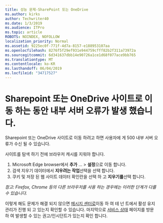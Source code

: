 ```yaml
---
title: 성능 문제-SharePoint 또는 OneDrive
ms.author: kirks
author: Techwriter40
ms.date: 1/3/2019
ms.audience: ITPro
ms.topic: article
ROBOTS: NOINDEX, NOFOLLOW
localization_priority: Normal
ms.assetid: 9225ec0f-771f-4d7a-8157-e188953107aa
ms.openlocfilehash: 8276f5f29ef931e944759cfff82b2f311a73972a
ms.sourcegitcommit: 6d341637dbb14e90726a1ce1d68f077ace9bb765
ms.translationtype: MT
ms.contentlocale: ko-KR
ms.lasthandoff: 06/04/2019
ms.locfileid: "34717527"
---
```

# <a name="internal-server-error-when-navigating-to-sharepoint-or-onedrive-sites"></a>Sharepoint 또는 OneDrive 사이트로 이동 하는 동안 내부 서버 오류가 발생 했습니다.

<p><span style="mso-bidi-font-family: Calibri; mso-bidi-theme-font: minor-latin;">Sharepoint 또는 OneDrive 사이트로 이동 하려고 하면 사용자에 게 500 내부 서버 오류가 수신 될 수 있습니다.</span></p> <p><span style="mso-bidi-font-family: Calibri; mso-bidi-theme-font: minor-latin;">사이트를 탐색 하기 전에 브라우저 캐시를 지워야 합니다.</span></p> <ol> <li><span style="mso-bidi-font-family: Calibri; mso-bidi-theme-font: minor-latin;">Microsoft Edge browser에서 <strong>추가</strong> &hellip; &gt; <strong>설정</strong>으로 이동 합니다.</span></li> <li><span style="mso-bidi-font-family: Calibri; mso-bidi-theme-font: minor-latin;">검색 지우기 데이터에서 <strong>지우려는 작업</strong>선택을 선택 합니다.</span></li> <li><span style="mso-bidi-font-family: Calibri; mso-bidi-theme-font: minor-latin;">쿠키 및 저장 된 웹 사이트 데이터 확인란을 선택 하 고 <strong>지우기를</strong>선택 합니다.</span></li> </ol> <p><em style="mso-bidi-font-style: normal;"><span style="mso-bidi-font-family: Calibri; mso-bidi-theme-font: minor-latin;">참고: Firefox, Chrome 등의 다른 브라우저를 사용 하는 경우에는 이러한 단계가 다를 수 있습니다.</span></em></p> <p><span style="mso-bidi-font-family: Calibri; mso-bidi-theme-font: minor-latin;">이렇게 해도 문제가 해결 되지 않으면 <a href="https://portal.office.com/adminportal/home#/MessageCenter">메시지 센터로</a>이동 하 여 테 넌 트에서 활성 유지 관리가 진행 되 고 있는지 확인할 수 있습니다. 마지막으로 <a href="https://portal.office.com/adminportal/home#/servicehealth">서비스 상태</a> 페이지를 방문 하 여 발생할 수 있는 권고/인시던트가 있는지 확인 합니다.</span></p>

